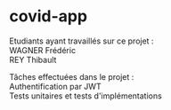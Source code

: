 # covid-app

Etudiants ayant travaillés sur ce projet :\
WAGNER Frédéric\
REY Thibault

Tâches effectuées dans le projet : \
Authentification par JWT\
Tests unitaires et tests d'implémentations
